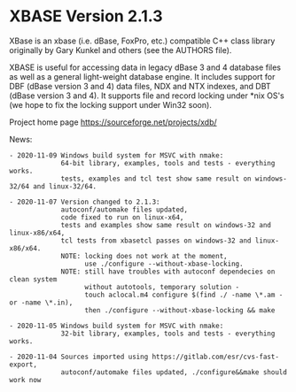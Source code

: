 # XBASE Version 2.1.3

XBase is an xbase (i.e. dBase, FoxPro, etc.) compatible C++ class library 
originally by Gary Kunkel and others (see the AUTHORS file).

XBASE is useful for accessing data in legacy dBase 3 and 4 database files as
well as a general light-weight database engine.  It includes support for
DBF (dBase version 3 and 4) data files, NDX and NTX indexes, and DBT 
(dBase version 3 and 4).  It supports file and record locking under *nix
OS's (we hope to fix the locking support under Win32 soon).

Project home page https://sourceforge.net/projects/xdb/

News:
    

    - 2020-11-09 Windows build system for MSVC with nmake:
                 64-bit library, examples, tools and tests - everything works.
                 tests, examples and tcl test show same result on windows-32/64 and linux-32/64.

    - 2020-11-07 Version changed to 2.1.3:
                 autoconf/automake files updated,
                 code fixed to run on linux-x64, 
                 tests and examples show same result on windows-32 and linux-x86/x64,
                 tcl tests from xbasetcl passes on windows-32 and linux-x86/x64.
                 NOTE: locking does not work at the moment,
                       use ./configure --without-xbase-locking.
                 NOTE: still have troubles with autoconf dependecies on clean system
                       without autotools, temporary solution -
                       touch aclocal.m4 configure $(find ./ -name \*.am -or -name \*.in),
                       then ./configure --without-xbase-locking && make

    - 2020-11-05 Windows build system for MSVC with nmake:
                 32-bit library, examples, tools and tests - everything works.
                 
    - 2020-11-04 Sources imported using https://gitlab.com/esr/cvs-fast-export,
                 autoconf/automake files updated, ./configure&&make should work now
